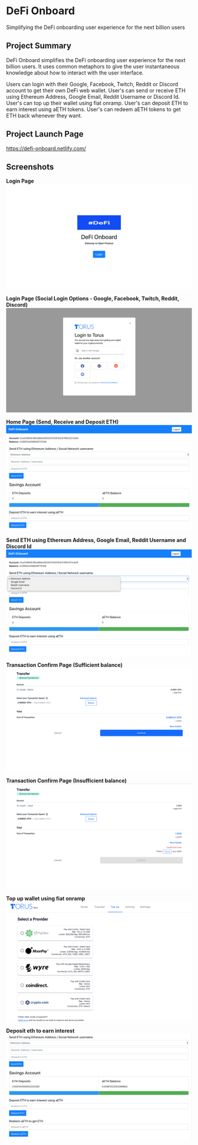# DeFi Onboard
Simplifying the DeFi onboarding user experience for the next billion users

## Project Summary
DeFi Onboard simplifies the DeFi onboarding user experience for the next billion users. It uses common metaphors to 
give the user instantaneous knowledge about how to interact with the user interface.

Users can login with their Google, Facebook, Twitch, Reddit or Discord account to get their
own DeFi web wallet. User's can send or receive ETH using Ethereum Address, Google Email, 
Reddit Username or Discord Id. User's can top up their wallet using fiat onramp. User's can
deposit ETH to earn interest using aETH tokens. User's can redeem aETH tokens to get ETH back whenever they want.

## Project Launch Page
https://defi-onboard.netlify.com/

## Screenshots

**Login Page**
![](screenshots/defi_onboard_1.png)

**Login Page (Social Login Options - Google, Facebook, Twitch, Reddit, Discord)**
![](screenshots/defi_onboard_2.png)

**Home Page (Send, Receive and Deposit ETH)**
![](screenshots/defi_onboard_3.png)

**Send ETH using Ethereum Address, Google Email, Reddit Username and Discord Id**
![](screenshots/defi_onboard_4.png)

**Transaction Confirm Page (Sufficient balance)**
![](screenshots/defi_onboard_5.png)

**Transaction Confirm Page (Insufficient balance)**
![](screenshots/defi_onboard_6.png)

**Top up wallet using fiat onramp**
![](screenshots/defi_onboard_7.png)

**Deposit eth to earn interest**
![](screenshots/defi_onboard_8.png)